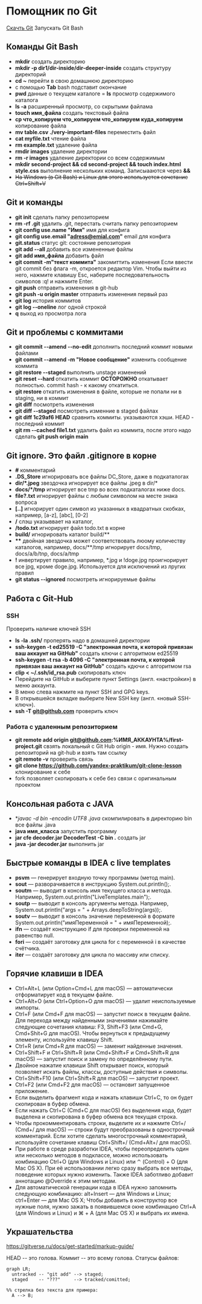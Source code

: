 # Помощник по Git

[Скачть Git](https://git-scm.com/download/win)
Запускать Git Bash

## Команды Git Bash

- **mkdir**  создать директорию
- **mkdir -p dir1/dir-inside/dir-deeper-inside** создать структуру директорий
- __cd \~__  перейти в свою домашнюю директорию
- с помощью **Tab** bash подставит окончание
- **pwd** данные о текущем каталоге
= **ls** просмотр содержимого каталога
- **ls -a** расширенный просмотр, со скрытыми файлама
- **touch имя_файла** создать текстовый файла
- **cp что_копируем что_копируем что_копируем куда_копируем** копирование файла
- **mv table.csv ./very-important-files** переместить файл 
- **cat myfile.txt** чтение файла
- **rm example.txt** удаление файла
- **rmdir images** удаление директории
- **rm -r images** удаление директории со всем содержимым
- **mkdir second-project && cd second-project && touch index.html style.css** выполнение нескольких команд. Записыааются через **&&**
- ~~На Windows (в Git Bash) и Linux для этого используется сочетание Ctrl+Shift+V~~

## Git и команды

- **git init** сделать папку репозиторием
- **rm -rf .git** удалить .git, перестать считать папку репозиторием
- **git config use.name "Имя"** имя для конфига
- **git config use.email "adress@emial.com"** email для конфига
- **git.status** статус git: состояние репозитория
- **git add --all** добавить все измененные файлы
- **git add имя_файла** добавить файл 
- **git commit -m"текст коммита"** закомиттить изменения Если ввести git commit без флага -m, откроется редактор Vim. Чтобы выйти из него, нажмите клавишу Esc, наберите последовательность символов :q! и нажмите Enter.
- **git push** отправить изменения в git-hub
- **git push -u origin master** отправить изменения первый раз
- **git log** история коммитов
- **git log --oneline** лог одной строкой
- **q** выход из просмотра лога

## Git и проблемы с коммитами

- **git commit --amend --no-edit** дополнить последний коммит новыми файлами
- **git commit --amend -m "Новое сообщение"** изменить сообщение коммита
- **git restore --staged <file>** выполнить unstage изменений
- **git reset --hard <commit hash>** откатить коммит **ОСТОРОЖНО** откатывает полностью. commit hash - к какому откатиться.
- **git restore <file>** откатить изменения в файле, которые не попали ни в staging, ни в коммит
- **git diff** посмотреть изменения
- **git diff --staged** посмотреть изменние в staged файлах
- **git diff 1c29af6 HEAD** сравнить коммиты. указываются хэши. HEAD - последний коммит
- **git rm --cached file1.txt** удалить файл из коммита, после этого надо сделать **git push origin main** 

## Git ignore. Это файл .gitignore в корне

- __\#__ комментарий
- **.DS_Store** игнорировать все файлы DC_Store, даже в подкаталогах
- **dir/*.jpeg** звездочка игнорирует все файлы .jpeg в dir/*
- **docs/*/tmp** игнорирует все tmp во всех подкаталогах ниже docs.
- **file?.txt** игнорирует файлы с любым символом на месте знака вопроса
- **[..]** игнорирует один символ из указанных в квадратных скобках, например, [a-z], [abc], [0-2]
- **\/** слэш указыввает на каталог, 
- **/todo.txt** игнорирует файл todo.txt в корне
- **build/** игнорировать каталог build/**
- __\*\*__ двойная звездочка может соответствовать люому количеству каталогов, например, docs/**/tmp игнорирует docs/tmp, docs/a/b/tnp, docs/a/tmp
- **\!** инвертирует правило, например, *.jpg и !doge.jpg проигнорирует все jpg, кроме doge.jpg. Используется для исключений из лругих правил
- **git status --ignored** посмотреть игнорируемые файлы




## Работа с Git-Hub

### SSH

Проверить наличие ключей SSH
- **ls -la .ssh/** проперять надо в домашней директории
- **ssh-keygen -t ed25519 -C "электронная почта, к которой привязан ваш аккаунт на GitHub"** создать ключи с алгоритмом ed25519
- **ssh-keygen -t rsa -b 4096 -C "электронная почта, к которой привязан ваш аккаунт на GitHub"** создать кдючи с алгоритмом rsa
- **clip < ~/.ssh/id_rsa.pub** скопировать ключ
- Перейдите на GitHub и выберите пункт Settings (англ. «настройки») в меню аккаунта.
- В меню слева нажмите на пункт SSH and GPG keys.
- В открывшейся вкладке выберите New SSH key (англ. «новый SSH-ключ»).
- **ssh -T git@github.com** проверить ключ

### Работа с удаленным репозиторием

- **git remote add origin git@github.com:%ИМЯ_АККАУНТА%/first-project.git** свзять локальный с Git Hub origin - имя. Нужно создать репозиторий на git-hub и взять там ссылку
- **git remote -v** проверить связь
- **git clone https://github.com/yandex-praktikum/git-clone-lesson** клонирование к себе
- fork позволяет скопировать к себе без связи с оригинальным проектом 

## Консольная работа с JAVA

- **javac -d bin -encodin UTF8 *.java** скомпилировать в директорию bin все файлы .java
- **java имя_класса** запустить программу
- **jar cfe decoder.jar DecoderTest -C bin .** создать jar
- **java -jar decoder.jar** выполнить jar

## Быстрые команды в IDEA с live templates

- **psvm** — генерирует входную точку программы (метод main).
- **sout** — разворачивается в инструкцию System.out.println();.
- **soutm** — выводит в консоль имя текущего класса и метода. Например, System.out.println("LiveTemplates.main");.
- **soutp** — выводит в консоль аргументы метода. Например, System.out.println("args = " + Arrays.deepToString(args));.
- **soutv** — выводит в консоль значение переменной в формате System.out.println("имяПеременной = " + имяПеременной);.
- **ifn** — создаёт конструкцию if для проверки переменной на равенство null.
- **fori** — создаёт заготовку для цикла for с переменной i в качестве счётчика.
- **iter** — создаёт заготовку для цикла по массиву или списку.

## Горячие клавиши в IDEA

- Ctrl+Alt+L (или Option+Cmd+L для macOS) — автоматически отформатирует код в текущем файле.
- Ctrl+Alt+O (или Ctrl+Option+O для macOS) — удалит неиспользуемые импорты.
- Ctrl+F (или Cmd+F для macOS) — запустит поиск в текущем файле. Для перехода между найденными значениями нажимайте следующие сочетания клавиш: F3, Shift+F3 (или Cmd+G, Cmd+Shit+G для macOS). Чтобы вернуться к предыдущему элементу, используйте клавишу Shift.
- Ctrl+R (или Cmd+R для macOS) — заменит найденные значения.
- Ctrl+Shift+F и Ctrl+Shift+R (или Cmd+Shift+F и Cmd+Shift+R для macOS) — запустит поиск и замену по определённому пути.
- Двойное нажатие клавиши Shift открывает поиск, который позволяет искать файлы, классы, доступные действия и символы.
- Ctrl+Shift+F10 (или Ctrl+Shift+R для macOS) — запустит проект.
- Ctrl+F2 (или Cmd+F2 для macOS) — остановит запущенное приложение.
- Если выделить фрагмент кода и нажать клавиши Ctrl+C, то он будет скопирован в буфер обмена.
- Если нажать Ctrl+C (Cmd+C для macOS) без выделения кода, будет выделена и скопирована в буфер обмена вся текущая строка.
- Чтобы прокомментировать строки, выделите их и нажмите Ctrl+/ (Cmd+/ для macOS) — строки будут преобразованы в однострочный комментарий. Если хотите сделать многострочный комментарий, используйте сочетание клавиш Ctrl+Shift+/ (Cmd+Alt+/ для macOS).
- При работе в среде разработки IDEA, чтобы переопределить один или несколько методов в подклассе, можно использовать комбинацию Ctrl+O (для Windows и Linux) или ⌃ (Control) + O (для Mac OS X). При её использовании легко сразу выбрать все методы, поведение которых нужно изменить. Также IDEA заботливо добавит аннотацию @Override к этим методам.
- Для автоматической генерации кода в IDEA нужно запомнить следующую комбинацию: alt+Insert — для Windows и Linux; ctrl+Enter — для Mac OS X; Чтобы добавить в конструктор все нужные поля, нужно зажать в появившемся окне комбинацию Ctrl+A (для Windows и Linux) и ⌘ + A (для Mac OS X) и выбрать их имена.


## Украшательства

https://gitverse.ru/docs/get-started/markup-guide/

HEAD -- это голова.
Коммит -- это всему голова.
Статусы файлов:


```mermaid
graph LR;
  untracked -- "git add" --> staged;
  staged    -- "???"     --> tracked/comitted;

%% стрелка без текста для примера: 
  A --> B;
```